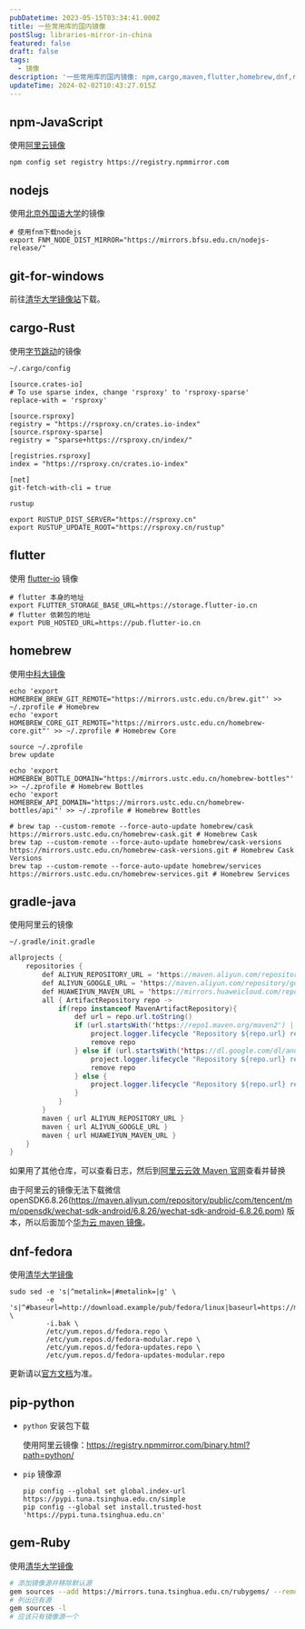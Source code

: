 ```yaml
---
pubDatetime: 2023-05-15T03:34:41.000Z
title: 一些常用库的国内镜像
postSlug: libraries-mirror-in-china
featured: false
draft: false
tags:
  - 镜像
description: '一些常用库的国内镜像: npm,cargo,maven,flutter,homebrew,dnf,ruby,pip'
updateTime: 2024-02-02T10:43:27.015Z
---
```


## npm-JavaScript

使用[阿里云镜像](https://npmmirror.com/)

```shell
npm config set registry https://registry.npmmirror.com
```

## nodejs

使用[北京外国语大学](https://mirrors.bfsu.edu.cn/help/nodejs-release/)的镜像

```shell
# 使用fnm下载nodejs
export FNM_NODE_DIST_MIRROR="https://mirrors.bfsu.edu.cn/nodejs-release/"
```

## git-for-windows

前往[清华大学镜像站](https://mirrors.tuna.tsinghua.edu.cn/github-release/git-for-windows/git/)下载。

## cargo-Rust

使用[字节跳动](http://rsproxy.cn/)的镜像

`~/.cargo/config`

```shell
[source.crates-io]
# To use sparse index, change 'rsproxy' to 'rsproxy-sparse'
replace-with = 'rsproxy'

[source.rsproxy]
registry = "https://rsproxy.cn/crates.io-index"
[source.rsproxy-sparse]
registry = "sparse+https://rsproxy.cn/index/"

[registries.rsproxy]
index = "https://rsproxy.cn/crates.io-index"

[net]
git-fetch-with-cli = true
```

`rustup`

```shell
export RUSTUP_DIST_SERVER="https://rsproxy.cn"
export RUSTUP_UPDATE_ROOT="https://rsproxy.cn/rustup"
```

## flutter

使用 [flutter-io](https://flutter-io.cn/) 镜像

```shell
# flutter 本身的地址
export FLUTTER_STORAGE_BASE_URL=https://storage.flutter-io.cn
# flutter 依赖包的地址
export PUB_HOSTED_URL=https://pub.flutter-io.cn
```

## homebrew

使用[中科大镜像](https://mirrors.ustc.edu.cn/)

```shell
echo 'export HOMEBREW_BREW_GIT_REMOTE="https://mirrors.ustc.edu.cn/brew.git"' >> ~/.zprofile # Homebrew
echo 'export HOMEBREW_CORE_GIT_REMOTE="https://mirrors.ustc.edu.cn/homebrew-core.git"' >> ~/.zprofile # Homebrew Core

source ~/.zprofile
brew update

echo 'export HOMEBREW_BOTTLE_DOMAIN="https://mirrors.ustc.edu.cn/homebrew-bottles"' >> ~/.zprofile # Homebrew Bottles
echo 'export HOMEBREW_API_DOMAIN="https://mirrors.ustc.edu.cn/homebrew-bottles/api"' >> ~/.zprofile # Homebrew Bottles

# brew tap --custom-remote --force-auto-update homebrew/cask https://mirrors.ustc.edu.cn/homebrew-cask.git # Homebrew Cask
brew tap --custom-remote --force-auto-update homebrew/cask-versions https://mirrors.ustc.edu.cn/homebrew-cask-versions.git # Homebrew Cask Versions
brew tap --custom-remote --force-auto-update homebrew/services https://mirrors.ustc.edu.cn/homebrew-services.git # Homebrew Services
```

## gradle-java

使用阿里云的镜像

`~/.gradle/init.gradle`

```java
allprojects {
    repositories {
        def ALIYUN_REPOSITORY_URL = 'https://maven.aliyun.com/repository/public'
        def ALIYUN_GOOGLE_URL = 'https://maven.aliyun.com/repository/google'
        def HUAWEIYUN_MAVEN_URL = 'https://mirrors.huaweicloud.com/repository/maven'
        all { ArtifactRepository repo ->
            if(repo instanceof MavenArtifactRepository){
                def url = repo.url.toString()
                if (url.startsWith('https://repo1.maven.org/maven2') || url.startsWith('https://jcenter.bintray.com') || url.startsWith('https://repo.maven.apache.org/maven2/')) {
                    project.logger.lifecycle "Repository ${repo.url} replaced by $ALIYUN_REPOSITORY_URL."
                    remove repo
                } else if (url.startsWith('https://dl.google.com/dl/android/maven2') || url.startsWith('https://maven.google.com')) {
                    project.logger.lifecycle "Repository ${repo.url} replaced by $ALIYUN_GOOGLE_URL."
                    remove repo
                } else {
                    project.logger.lifecycle "Repository ${repo.url} replaced by None."
                }
            }
        }
        maven { url ALIYUN_REPOSITORY_URL }
        maven { url ALIYUN_GOOGLE_URL }
        maven { url HUAWEIYUN_MAVEN_URL }
    }
}
```

如果用了其他仓库，可以查看日志，然后到[阿里云云效 Maven 官网](https://developer.aliyun.com/mvn/guide)查看并替换

由于阿里云的镜像无法下载微信 openSDK6.8.26(<https://maven.aliyun.com/repository/public/com/tencent/mm/opensdk/wechat-sdk-android/6.8.26/wechat-sdk-android-6.8.26.pom)> 版本，所以后面加个[华为云 maven 镜像](https://mirrors.huaweicloud.com/mirrorDetail/5ea0025f2ab89b484a4dd5ce)。

## dnf-fedora

使用[清华大学镜像](https://mirrors.tuna.tsinghua.edu.cn/)

```shell
sudo sed -e 's|^metalink=|#metalink=|g' \
         -e 's|^#baseurl=http://download.example/pub/fedora/linux|baseurl=https://mirrors.tuna.tsinghua.edu.cn/fedora|g' \
         -i.bak \
         /etc/yum.repos.d/fedora.repo \
         /etc/yum.repos.d/fedora-modular.repo \
         /etc/yum.repos.d/fedora-updates.repo \
         /etc/yum.repos.d/fedora-updates-modular.repo
```

更新请以[官方文档](https://mirrors.tuna.tsinghua.edu.cn/help/fedora/)为准。

## pip-python

- `python` 安装包下载

  使用阿里云镜像：<https://registry.npmmirror.com/binary.html?path=python/>

- `pip` 镜像源

  ```shell
  pip config --global set global.index-url https://pypi.tuna.tsinghua.edu.cn/simple
  pip config --global set install.trusted-host 'https://pypi.tuna.tsinghua.edu.cn'
  ```

## gem-Ruby

使用[清华大学镜像](https://mirrors.tuna.tsinghua.edu.cn/help/rubygems/)

```bash
# 添加镜像源并移除默认源
gem sources --add https://mirrors.tuna.tsinghua.edu.cn/rubygems/ --remove https://rubygems.org/
# 列出已有源
gem sources -l
# 应该只有镜像源一个
```
